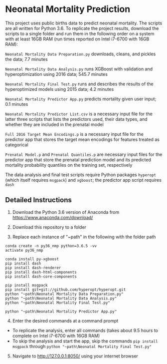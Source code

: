 # Neonatal Mortality Prediction

This project uses public births data to predict neonatal mortality. The scripts are all written for Python 3.6. To replicate the project results, download the scripts to a single folder and run them in the following order on a system with at least 16GB RAM (run times reported on Intel i7-6700 with 16GB RAM):

```Neonatal Mortality Data Preparation.py``` downloads, cleans, and pickles the data; 7.7 minutes

```Neonatal Mortality Data Analysis.py``` runs XGBoost with validation and hyperoptimization using 2016 data; 545.7 minutes

```Neonatal Mortality Final Test.py``` runs and describes the results of the hyperoptimized models using 2015 data; 4.2 minutes

```Neonatal Mortality Predictor App.py``` predicts mortality given user input; 0.1 minutes

```Neonatal Mortality Predictor List.csv``` is a necessary input file for the latter three scripts that lists the predictors used, their data types, and whether they are included in the prenatal model

```Full 2016 Target Mean Encodings.p``` is a necessary input file for the predictor app that stores the target mean encodings for features treated as categorical

```Prenatal Model.p``` and ```Prenatal Quantiles.p``` are necessary input files for the predictor app that store the prenatal prediction model and its predicted mortality probability quantiles on the training set, respectively

The data analysis and final test scripts require Python packages ```hyperopt``` (which itself requires ```msgpack```) and ```xgboost```; the predictor app script requires ```dash```

## Detailed Instructions

1) Download the Python 3.6 version of Anaconda from https://www.anaconda.com/download/

2) Download this repository to a folder

3) Replace each instance of "~path" in the following with the folder path

```
conda create -n py36_nmp python=3.6.5 -vv
activate py36_nmp

conda install py-xgboost
pip install dash
pip install dash-renderer
pip install dash-html-components
pip install dash-core-components

pip install msgpack
pip install git+git://github.com/hyperopt/hyperopt.git
python "~path\Neonatal Mortality Data Preparation.py"
python "~path\Neonatal Mortality Data Analysis.py"
python "~path\Neonatal Mortality Final Test.py"

python "~path\Neonatal Mortality Predictor App.py"
```

4) Enter the desired commands at a command prompt
- To replicate the analysis, enter all commands (takes about 9.5 hours to complete on Intel i7-6700 with 16GB RAM)
- To skip the analysis and start the app, skip the commands ```pip install msgpack``` through ```python "~path\Neonatal Mortality Final Test.py"```

5) Navigate to http://127.0.0.1:8050/ using your internet browser
